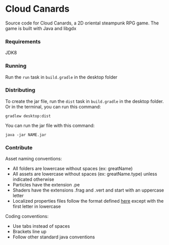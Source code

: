 # Cloud Canards
Source code for Cloud Canards, a 2D oriental steampunk RPG game.
The game is built with Java and libgdx
### Requirements
JDK8

### Running
Run the `run` task in `build.gradle` in the desktop folder

### Distributing
To create the jar file, run the `dist` task in `build.gradle` in the desktop folder.
Or in the terminal, you can run this command:
```
gradlew desktop:dist
```
You can run the jar file with this command:
```
java -jar NAME.jar
```

### Contribute
Asset naming conventions:
* All folders are lowercase without spaces (ex: greatName)
* All assets are lowercase without spaces (ex: greatName.type)
unless indicated otherwise
* Particles have the extension .pe
* Shaders have the extensions .frag and .vert and start with
an uppercase letter
* Localized properties files follow the format defined
[here](https://github.com/libgdx/libgdx/wiki/Internationalization-and-Localization#creating-properties-files)
except with the first letter in lowercase

Coding conventions:
* Use tabs instead of spaces
* Brackets line up
* Follow other standard java conventions